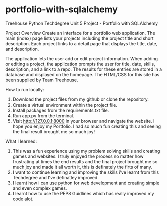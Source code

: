 # portfolio-with-sqlalchemy
Treehouse Python Techdegree Unit 5 Project - Portfolio with SQLAlchemy

Project Overview
Create an interface for a portfolio web application. The main (index) page lists your projects including the project title and short description. Each project links to a detail page that displays the title, date, and description.

The application lets the user add or edit project information. When adding or editing a project, the application prompts the user for title, date, skills, description, and a link to a repo. The results for these entries are stored in a database and displayed on the homepage. The HTML/CSS for this site has been supplied by Team Treehouse. 

How to run locally:
1. Download the project files from my github or clone the repository.
2. Create a virtual environment within the project file.
3. Install packages from the requirements.txt file.
4. Run app.py from the terminal.
5. Visit http://127.0.0.1:8000 in your browser and navigate the website. 
I hope you enjoy my Portfolio. I had so much fun creating this and seeing the final result brought me so much joy!


What I learned:
1. This was a fun experience using my problem solving skills and creating games and websites. I truly enjoyed the process no matter how frustrating at times the end results and the final project brought me so much joy and made it all worth it, this is definately the firts of many. 
2. I want to continue learning and improving the skills i've learnt from this Techdegree and I've definatley improved.
3. I learnt how i can use python for web development and creating simple and even complex games.
4. I learnt how to use the PEP8 Guidlines which has really improved my code alot.
 
